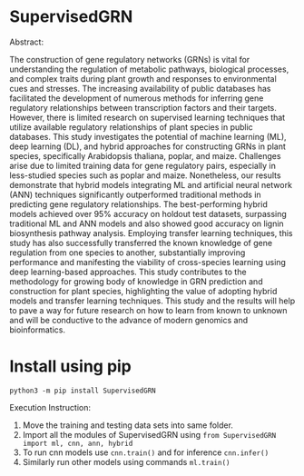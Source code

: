 # SupervisedGRN

Abstract:

The construction of gene regulatory networks (GRNs) is vital for understanding the regulation of metabolic pathways, biological processes, and complex traits during plant growth and responses to environmental cues and stresses. The increasing availability of public databases has facilitated the development of numerous methods for inferring gene regulatory relationships between transcription factors and their targets. However, there is limited research on supervised learning techniques that utilize available regulatory relationships of plant species in public databases.
This study investigates the potential of machine learning (ML), deep learning (DL), and hybrid approaches for constructing GRNs in plant species, specifically Arabidopsis thaliana, poplar, and maize. Challenges arise due to limited training data for gene regulatory pairs, especially in less-studied species such as poplar and maize. Nonetheless, our results demonstrate that hybrid models integrating ML and artificial neural network (ANN) techniques significantly outperformed traditional methods in predicting gene regulatory relationships. The best-performing hybrid models achieved over 95% accuracy on holdout test datasets, surpassing traditional ML and ANN models and also showed good accuracy on lignin biosynthesis pathway analysis.
Employing transfer learning techniques, this study has also successfully transferred the known knowledge of gene regulation from one species to another, substantially improving performance and manifesting the viability of cross-species learning using deep learning-based approaches. This study contributes to the methodology for growing body of knowledge in GRN prediction and construction for plant species, highlighting the value of adopting hybrid models and transfer learning techniques. This study and the results will help to pave a way for future research on how to learn from known to unknown and will be conductive to the advance of modern genomics and bioinformatics.

# Install using pip
```
python3 -m pip install SupervisedGRN
```
Execution Instruction:

1. Move the training and testing data sets into same folder.
2. Import all the modules of SupervisedGRN using ```from SupervisedGRN import ml, cnn, ann, hybrid```
3. To run cnn models use ```cnn.train()``` and for inference ```cnn.infer()```
4. Similarly run other models using commands ```ml.train()```
